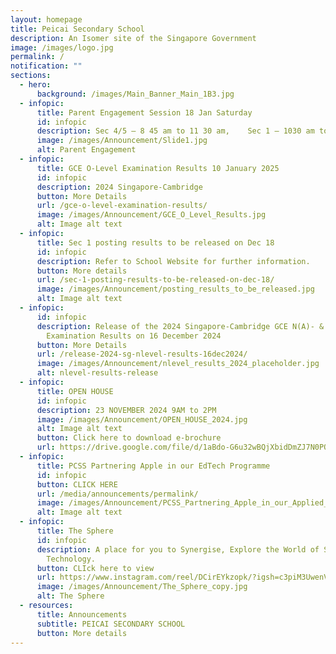 ```yaml
---
layout: homepage
title: Peicai Secondary School
description: An Isomer site of the Singapore Government
image: /images/logo.jpg
permalink: /
notification: ""
sections:
  - hero:
      background: /images/Main_Banner_Main_1B3.jpg
  - infopic:
      title: Parent Engagement Session 18 Jan Saturday
      id: infopic
      description: Sec 4/5 – 8 45 am to 11 30 am,    Sec 1 – 1030 am to 130 pm
      image: /images/Announcement/Slide1.jpg
      alt: Parent Engagement
  - infopic:
      title: GCE O-Level Examination Results 10 January 2025
      id: infopic
      description: 2024 Singapore-Cambridge
      button: More Details
      url: /gce-o-level-examination-results/
      image: /images/Announcement/GCE_O_Level_Results.jpg
      alt: Image alt text
  - infopic:
      title: Sec 1 posting results to be released on Dec 18
      id: infopic
      description: Refer to School Website for further information.
      button: More details
      url: /sec-1-posting-results-to-be-released-on-dec-18/
      image: /images/Announcement/posting_results_to_be_released.jpg
      alt: Image alt text
  - infopic:
      id: infopic
      description: Release of the 2024 Singapore-Cambridge GCE N(A)- & N(T)-Level
        Examination Results on 16 December 2024
      button: More Details
      url: /release-2024-sg-nlevel-results-16dec2024/
      image: /images/Announcement/nlevel_results_2024_placeholder.jpg
      alt: nlevel-results-release
  - infopic:
      title: OPEN HOUSE
      id: infopic
      description: 23 NOVEMBER 2024 9AM to 2PM
      image: /images/Announcement/OPEN_HOUSE_2024.jpg
      alt: Image alt text
      button: Click here to download e-brochure
      url: https://drive.google.com/file/d/1aBdo-G6u32wBQjXbidDmZJ7N0PQTQabF/view?usp=sharing
  - infopic:
      title: PCSS Partnering Apple in our EdTech Programme
      id: infopic
      button: CLICK HERE
      url: /media/announcements/permalink/
      image: /images/Announcement/PCSS_Partnering_Apple_in_our_Applied_Learning_Programme_2.jpg
      alt: Image alt text
  - infopic:
      title: The Sphere
      id: infopic
      description: A place for you to Synergise, Explore the World of Science and
        Technology.
      button: CLIck here to view
      url: https://www.instagram.com/reel/DCirEYkzopk/?igsh=c3piM3UwenVtcDE5
      image: /images/Announcement/The_Sphere_copy.jpg
      alt: The Sphere
  - resources:
      title: Announcements
      subtitle: PEICAI SECONDARY SCHOOL
      button: More details
---
```


